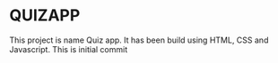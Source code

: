 # QUIZAPP
This project is name Quiz app. It has been build using HTML, CSS and Javascript.
This is initial commit

